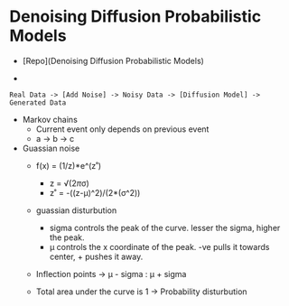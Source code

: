 # Denoising Diffusion Probabilistic Models

* [Repo](Denoising Diffusion Probabilistic Models)

*
``` 
Real Data -> [Add Noise] -> Noisy Data -> [Diffusion Model] -> Generated Data
```

* Markov chains
	* Current event only depends on previous event
	* a -> b -> c
* Guassian noise
	* f(x) = (1/z)*e^(z˚)
		* z = √(2*π*σ)
		* z˚ = -((z-µ)^2)/(2*(σ^2))
	* guassian disturbution
		* sigma controls the peak of the curve. lesser the sigma, higher the peak.
		* µ controls the x coordinate of the peak. -ve pulls it towards center, + pushes it away.
	* Inflection points -> µ - sigma : µ + sigma

	* Total area under the curve is 1 -> Probability disturbution


